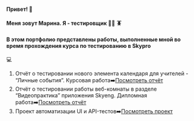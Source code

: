 #### Привет! :wave:
#### Меня зовут Марина. Я - тестировщик :female_detective: :cockroach:
#### В этом портфолио представлены работы, выполненные мной во время прохождения курса по тестированию в Skypro
:computer:
1. Отчёт о тестировании нового элемента календаря для учителей - “Личные события”. Курсовая работа:arrow_right:[Посмотреть отчёт](https://docs.google.com/document/d/1h2A4N-eqHofevCjlsruygdD_QIRWbeGuUl1_9-pxxH8/edit?usp=sharing)
2. Отчёт о тестировании работы веб-комнаты в разделе “Видеопрактика” приложения Skyeng. Дипломная работа:arrow_right:[Посмотреть отчёт](https://docs.google.com/document/d/1Eqo9IdOcAS54OtnKDL2Pyz17LJhcX4UBC-279Qiezxk/edit?usp=sharing)
3. Проект автоматизации UI и API-тестов:arrow_right:[Посмотреть проект](https://github.com/MarinaAlPu/trello_boards_cards_ui_api.git)
